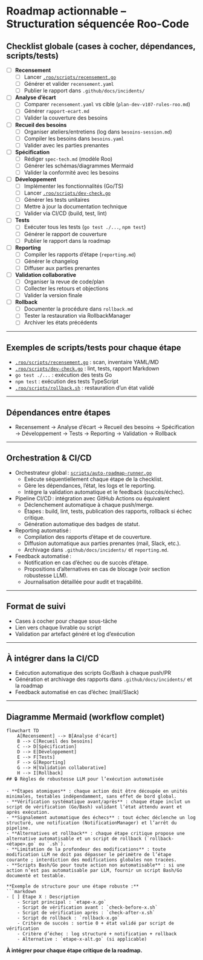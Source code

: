 # Roadmap actionnable – Structuration séquencée Roo-Code

## Checklist globale (cases à cocher, dépendances, scripts/tests)

- [ ] **Recensement**
    - [ ] Lancer [`.roo/scripts/recensement.go`](.roo/scripts/recensement.go:1)
    - [ ] Générer et valider `recensement.yaml`
    - [ ] Publier le rapport dans `.github/docs/incidents/`
- [ ] **Analyse d’écart**
    - [ ] Comparer `recensement.yaml` vs cible (`plan-dev-v107-rules-roo.md`)
    - [ ] Générer `rapport-ecart.md`
    - [ ] Valider la couverture des besoins
- [ ] **Recueil des besoins**
    - [ ] Organiser ateliers/entretiens (log dans `besoins-session.md`)
    - [ ] Compiler les besoins dans `besoins.yaml`
    - [ ] Valider avec les parties prenantes
- [ ] **Spécification**
    - [ ] Rédiger `spec-tech.md` (modèle Roo)
    - [ ] Générer les schémas/diagrammes Mermaid
    - [ ] Valider la conformité avec les besoins
- [ ] **Développement**
    - [ ] Implémenter les fonctionnalités (Go/TS)
    - [ ] Lancer [`.roo/scripts/dev-check.go`](.roo/scripts/dev-check.go:1)
    - [ ] Générer les tests unitaires
    - [ ] Mettre à jour la documentation technique
    - [ ] Valider via CI/CD (build, test, lint)
- [ ] **Tests**
    - [ ] Exécuter tous les tests (`go test ./...`, `npm test`)
    - [ ] Générer le rapport de couverture
    - [ ] Publier le rapport dans la roadmap
- [ ] **Reporting**
    - [ ] Compiler les rapports d’étape (`reporting.md`)
    - [ ] Générer le changelog
    - [ ] Diffuser aux parties prenantes
- [ ] **Validation collaborative**
    - [ ] Organiser la revue de code/plan
    - [ ] Collecter les retours et objections
    - [ ] Valider la version finale
- [ ] **Rollback**
    - [ ] Documenter la procédure dans `rollback.md`
    - [ ] Tester la restauration via RollbackManager
    - [ ] Archiver les états précédents

---

## Exemples de scripts/tests pour chaque étape

- [`.roo/scripts/recensement.go`](.roo/scripts/recensement.go:1) : scan, inventaire YAML/MD
- [`.roo/scripts/dev-check.go`](.roo/scripts/dev-check.go:1) : lint, tests, rapport Markdown
- `go test ./...` : exécution des tests Go
- `npm test` : exécution des tests TypeScript
- [`.roo/scripts/rollback.sh`](.roo/scripts/rollback.sh:1) : restauration d’un état validé

---

## Dépendances entre étapes

- Recensement → Analyse d’écart → Recueil des besoins → Spécification → Développement → Tests → Reporting → Validation → Rollback

---
## Orchestration & CI/CD

- Orchestrateur global : [`scripts/auto-roadmap-runner.go`](scripts/auto-roadmap-runner.go:1)
    - Exécute séquentiellement chaque étape de la checklist.
    - Gère les dépendances, l’état, les logs et le reporting.
    - Intègre la validation automatique et le feedback (succès/échec).
- Pipeline CI/CD : intégration avec GitHub Actions ou équivalent
    - Déclenchement automatique à chaque push/merge.
    - Étapes : build, lint, tests, publication des rapports, rollback si échec critique.
    - Génération automatique des badges de statut.
- Reporting automatisé :
    - Compilation des rapports d’étape et de couverture.
    - Diffusion automatique aux parties prenantes (mail, Slack, etc.).
    - Archivage dans `.github/docs/incidents/` et `reporting.md`.
- Feedback automatisé :
    - Notification en cas d’échec ou de succès d’étape.
    - Propositions d’alternatives en cas de blocage (voir section robustesse LLM).
    - Journalisation détaillée pour audit et traçabilité.

---

## Format de suivi

- Cases à cocher pour chaque sous-tâche
- Lien vers chaque livrable ou script
- Validation par artefact généré et log d’exécution

---

## À intégrer dans la CI/CD

- Exécution automatique des scripts Go/Bash à chaque push/PR
- Génération et archivage des rapports dans `.github/docs/incidents/` et la roadmap
- Feedback automatisé en cas d’échec (mail/Slack)

---

## Diagramme Mermaid (workflow complet)

```mermaid
flowchart TD
    A[Recensement] --> B[Analyse d'écart]
    B --> C[Recueil des besoins]
    C --> D[Spécification]
    D --> E[Développement]
    E --> F[Tests]
    F --> G[Reporting]
    G --> H[Validation collaborative]
    H --> I[Rollback]
## 🔒 Règles de robustesse LLM pour l’exécution automatisée

- **Étapes atomiques** : chaque action doit être découpée en unités minimales, testables indépendamment, sans effet de bord global.
- **Vérification systématique avant/après** : chaque étape inclut un script de vérification (Go/Bash) validant l’état attendu avant et après exécution.
- **Signalement automatique des échecs** : tout échec déclenche un log structuré, une notification (NotificationManager) et l’arrêt du pipeline.
- **Alternatives et rollback** : chaque étape critique propose une alternative automatisable et un script de rollback (`rollback-<étape>.go` ou `.sh`).
- **Limitation de la profondeur des modifications** : toute modification LLM ne doit pas dépasser le périmètre de l’étape courante ; interdiction des modifications globales non tracées.
- **Scripts Bash/Go pour toute action non automatisable** : si une action n’est pas automatisable par LLM, fournir un script Bash/Go documenté et testable.

**Exemple de structure pour une étape robuste :**
```markdown
- [ ] Étape X : Description
    - Script principal : `etape-x.go`
    - Script de vérification avant : `check-before-x.sh`
    - Script de vérification après : `check-after-x.sh`
    - Script de rollback : `rollback-x.go`
    - Critère de succès : sortie 0 + état validé par script de vérification
    - Critère d’échec : log structuré + notification + rollback
    - Alternative : `etape-x-alt.go` (si applicable)
```

**À intégrer pour chaque étape critique de la roadmap.**